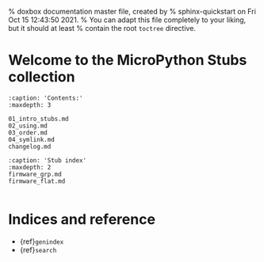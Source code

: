 % doxbox documentation master file, created by
% sphinx-quickstart on Fri Oct 15 12:43:50 2021.
% You can adapt this file completely to your liking, but it should at least
% contain the root `toctree` directive.

# Welcome to the MicroPython Stubs collection

```{toctree}
:caption: 'Contents:'
:maxdepth: 3

01_intro_stubs.md
02_using.md
03_order.md
04_symlink.md
changelog.md

```


```{toctree}
:caption: 'Stub index'
:maxdepth: 2
firmware_grp.md
firmware_flat.md


```


# Indices and reference


- {ref}`genindex`
- {ref}`search`

<!-- - {ref}`modindex` -->